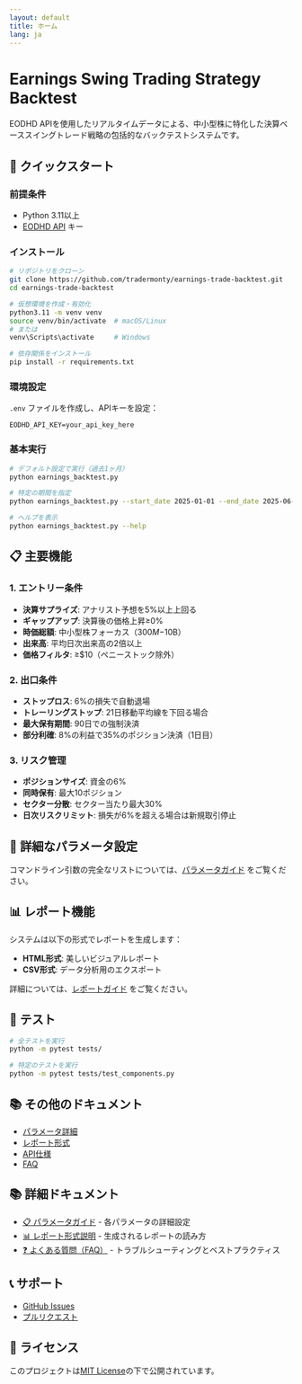 ```yaml
---
layout: default
title: ホーム
lang: ja
---
```


# Earnings Swing Trading Strategy Backtest

EODHD APIを使用したリアルタイムデータによる、中小型株に特化した決算ベーススイングトレード戦略の包括的なバックテストシステムです。

## 🚀 クイックスタート

### 前提条件
- Python 3.11以上
- [EODHD API](https://eodhistoricaldata.com/) キー

### インストール

```bash
# リポジトリをクローン
git clone https://github.com/tradermonty/earnings-trade-backtest.git
cd earnings-trade-backtest

# 仮想環境を作成・有効化
python3.11 -m venv venv
source venv/bin/activate  # macOS/Linux
# または
venv\Scripts\activate     # Windows

# 依存関係をインストール
pip install -r requirements.txt
```

### 環境設定

`.env` ファイルを作成し、APIキーを設定：

```env
EODHD_API_KEY=your_api_key_here
```

### 基本実行

```bash
# デフォルト設定で実行（過去1ヶ月）
python earnings_backtest.py

# 特定の期間を指定
python earnings_backtest.py --start_date 2025-01-01 --end_date 2025-06-30

# ヘルプを表示
python earnings_backtest.py --help
```

## 📋 主要機能

### 1. エントリー条件
- **決算サプライズ**: アナリスト予想を5%以上上回る
- **ギャップアップ**: 決算後の価格上昇≥0%
- **時価総額**: 中小型株フォーカス（$300M-$10B）
- **出来高**: 平均日次出来高の2倍以上
- **価格フィルタ**: ≥$10（ペニーストック除外）

### 2. 出口条件
- **ストップロス**: 6%の損失で自動退場
- **トレーリングストップ**: 21日移動平均線を下回る場合
- **最大保有期間**: 90日での強制決済
- **部分利確**: 8%の利益で35%のポジション決済（1日目）

### 3. リスク管理
- **ポジションサイズ**: 資金の6%
- **同時保有**: 最大10ポジション
- **セクター分散**: セクター当たり最大30%
- **日次リスクリミット**: 損失が6%を超える場合は新規取引停止

## 🔧 詳細なパラメータ設定

コマンドライン引数の完全なリストについては、[パラメータガイド](parameters.html) をご覧ください。

## 📊 レポート機能

システムは以下の形式でレポートを生成します：
- **HTML形式**: 美しいビジュアルレポート
- **CSV形式**: データ分析用のエクスポート

詳細については、[レポートガイド](reports.html) をご覧ください。

## 🧪 テスト

```bash
# 全テストを実行
python -m pytest tests/

# 特定のテストを実行
python -m pytest tests/test_components.py
```

## 📚 その他のドキュメント

- [パラメータ詳細](parameters.html)
- [レポート形式](reports.html)  
- [API仕様](api.html)
- [FAQ](faq.html)

## 📚 詳細ドキュメント

- [📋 パラメータガイド](parameters.md) - 各パラメータの詳細設定
- [📊 レポート形式説明](reports.md) - 生成されるレポートの読み方
- [❓ よくある質問（FAQ）](faq.md) - トラブルシューティングとベストプラクティス

## 📞 サポート

- [GitHub Issues](https://github.com/tradermonty/earnings-trade-backtest/issues)
- [プルリクエスト](https://github.com/tradermonty/earnings-trade-backtest/pulls)

## 📄 ライセンス

このプロジェクトは[MIT License](https://github.com/tradermonty/earnings-trade-backtest/blob/main/LICENSE)の下で公開されています。 
